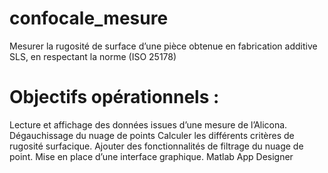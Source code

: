 # confocale_mesure
Mesurer la rugosité de surface d’une pièce obtenue en fabrication additive SLS, en respectant la norme (ISO 25178) 
# Objectifs opérationnels :
Lecture et affichage des données issues d’une mesure de l’Alicona.
Dégauchissage du nuage de points
Calculer les différents critères de rugosité surfacique.
Ajouter des fonctionnalités de filtrage du nuage de point.
Mise en place d’une interface graphique. Matlab App Designer 
